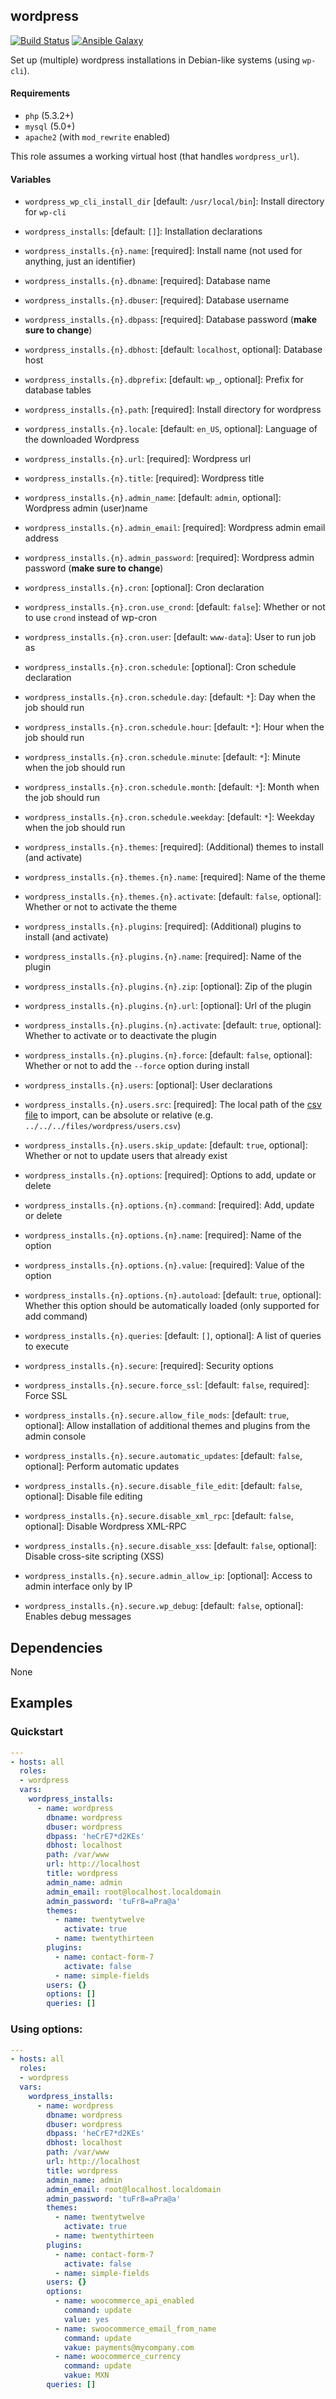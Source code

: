 ## wordpress

[![Build Status](https://travis-ci.org/Oefenweb/ansible-wordpress.svg?branch=master)](https://travis-ci.org/Oefenweb/ansible-wordpress) [![Ansible Galaxy](http://img.shields.io/badge/ansible--galaxy-wordpress-blue.svg)](https://galaxy.ansible.com/Oefenweb/wordpress)

Set up (multiple) wordpress installations in Debian-like systems (using `wp-cli`).

#### Requirements

* `php` (5.3.2+)
* `mysql` (5.0+)
* `apache2` (with `mod_rewrite` enabled)

This role assumes a working virtual host (that handles `wordpress_url`).

#### Variables

* `wordpress_wp_cli_install_dir` [default: `/usr/local/bin`]: Install directory for `wp-cli`

* `wordpress_installs`: [default: `[]`]: Installation declarations
* `wordpress_installs.{n}.name`: [required]: Install name (not used for anything, just an identifier)
* `wordpress_installs.{n}.dbname`: [required]: Database name
* `wordpress_installs.{n}.dbuser`: [required]: Database username
* `wordpress_installs.{n}.dbpass`: [required]: Database password (**make sure to change**)
* `wordpress_installs.{n}.dbhost`: [default: `localhost`, optional]: Database host
* `wordpress_installs.{n}.dbprefix`: [default: `wp_`, optional]: Prefix for database tables
* `wordpress_installs.{n}.path`: [required]: Install directory for wordpress
* `wordpress_installs.{n}.locale`: [default: `en_US`, optional]: Language of the downloaded Wordpress
* `wordpress_installs.{n}.url`: [required]: Wordpress url
* `wordpress_installs.{n}.title`: [required]: Wordpress title
* `wordpress_installs.{n}.admin_name`: [default: `admin`, optional]: Wordpress admin (user)name
* `wordpress_installs.{n}.admin_email`: [required]: Wordpress admin email address
* `wordpress_installs.{n}.admin_password`: [required]: Wordpress admin password (**make sure to change**)

* `wordpress_installs.{n}.cron`: [optional]: Cron declaration
* `wordpress_installs.{n}.cron.use_crond`: [default: `false`]: Whether or not to use `crond` instead of wp-cron
* `wordpress_installs.{n}.cron.user`: [default: `www-data`]: User to run job as
* `wordpress_installs.{n}.cron.schedule`: [optional]: Cron schedule declaration
* `wordpress_installs.{n}.cron.schedule.day`: [default: `*`]: Day when the job should run
* `wordpress_installs.{n}.cron.schedule.hour`: [default: `*`]: Hour when the job should run
* `wordpress_installs.{n}.cron.schedule.minute`: [default: `*`]: Minute when the job should run
* `wordpress_installs.{n}.cron.schedule.month`: [default: `*`]: Month when the job should run
* `wordpress_installs.{n}.cron.schedule.weekday`: [default: `*`]: Weekday when the job should run

* `wordpress_installs.{n}.themes`: [required]: (Additional) themes to install (and activate)
* `wordpress_installs.{n}.themes.{n}.name`: [required]: Name of the theme
* `wordpress_installs.{n}.themes.{n}.activate`: [default: `false`, optional]: Whether or not to activate the theme

* `wordpress_installs.{n}.plugins`: [required]: (Additional) plugins to install (and activate)
* `wordpress_installs.{n}.plugins.{n}.name`: [required]: Name of the plugin
* `wordpress_installs.{n}.plugins.{n}.zip`: [optional]: Zip of the plugin
* `wordpress_installs.{n}.plugins.{n}.url`: [optional]: Url of the plugin
* `wordpress_installs.{n}.plugins.{n}.activate`: [default: `true`, optional]: Whether to activate or to deactivate the plugin
* `wordpress_installs.{n}.plugins.{n}.force`: [default: `false`, optional]: Whether or not to add the `--force` option during install

* `wordpress_installs.{n}.users`: [optional]: User declarations
* `wordpress_installs.{n}.users.src`: [required]: The local path of the [csv file](http://wp-cli.org/commands/user/import-csv/) to import, can be absolute or relative (e.g. `../../../files/wordpress/users.csv`)
* `wordpress_installs.{n}.users.skip_update`: [default: `true`, optional]: Whether or not to update users that already exist

* `wordpress_installs.{n}.options`: [required]: Options to add, update or delete
* `wordpress_installs.{n}.options.{n}.command`: [required]: Add, update or delete
* `wordpress_installs.{n}.options.{n}.name`: [required]: Name of the option
* `wordpress_installs.{n}.options.{n}.value`: [required]: Value of the option
* `wordpress_installs.{n}.options.{n}.autoload`: [default: `true`, optional]: Whether this option should be automatically loaded (only supported for add command)

* `wordpress_installs.{n}.queries`: [default: `[]`, optional]: A list of queries to execute

* `wordpress_installs.{n}.secure`: [required]: Security options
* `wordpress_installs.{n}.secure.force_ssl`: [default: `false`, required]: Force SSL
* `wordpress_installs.{n}.secure.allow_file_mods`: [default: `true`, optional]: Allow installation of additional themes and plugins from the admin console
* `wordpress_installs.{n}.secure.automatic_updates`: [default: `false`, optional]: Perform automatic updates
* `wordpress_installs.{n}.secure.disable_file_edit`: [default: `false`, optional]: Disable file editing
* `wordpress_installs.{n}.secure.disable_xml_rpc`: [default: `false`, optional]: Disable Wordpress XML-RPC
* `wordpress_installs.{n}.secure.disable_xss`: [default: `false`, optional]: Disable cross-site scripting (XSS)
* `wordpress_installs.{n}.secure.admin_allow_ip`: [optional]: Access to admin interface only by IP
* `wordpress_installs.{n}.secure.wp_debug`: [default: `false`, optional]: Enables debug messages

## Dependencies

None

## Examples

### Quickstart

```yaml
---
- hosts: all
  roles:
  - wordpress
  vars:
    wordpress_installs:
      - name: wordpress
        dbname: wordpress
        dbuser: wordpress
        dbpass: 'heCrE7*d2KEs'
        dbhost: localhost
        path: /var/www
        url: http://localhost
        title: wordpress
        admin_name: admin
        admin_email: root@localhost.localdomain
        admin_password: 'tuFr8=aPra@a'
        themes:
          - name: twentytwelve
            activate: true
          - name: twentythirteen
        plugins:
          - name: contact-form-7
            activate: false
          - name: simple-fields
        users: {}
        options: []
        queries: []
```

### Using options:


```yaml
---
- hosts: all
  roles:
  - wordpress
  vars:
    wordpress_installs:
      - name: wordpress
        dbname: wordpress
        dbuser: wordpress
        dbpass: 'heCrE7*d2KEs'
        dbhost: localhost
        path: /var/www
        url: http://localhost
        title: wordpress
        admin_name: admin
        admin_email: root@localhost.localdomain
        admin_password: 'tuFr8=aPra@a'
        themes:
          - name: twentytwelve
            activate: true
          - name: twentythirteen
        plugins:
          - name: contact-form-7
            activate: false
          - name: simple-fields
        users: {}
        options:
          - name: woocommerce_api_enabled
            command: update
            value: yes
          - name: swoocommerce_email_from_name
            command: update
            vakue: payments@mycompany.com
          - name: woocommerce_currency
            command: update
            vakue: MXN
        queries: []
```
